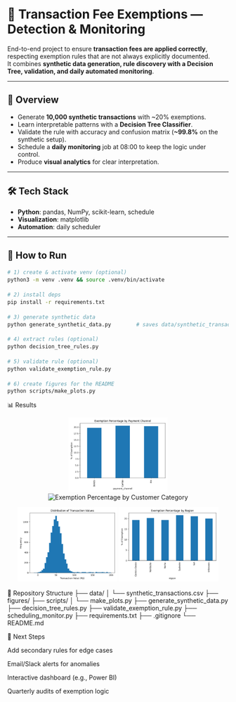 # 🔎 Transaction Fee Exemptions — Detection & Monitoring

End-to-end project to ensure **transaction fees are applied correctly**, respecting exemption rules that are not always explicitly documented.  
It combines **synthetic data generation, rule discovery with a Decision Tree, validation, and daily automated monitoring**.

---

## 📖 Overview
- Generate **10,000 synthetic transactions** with ~20% exemptions.
- Learn interpretable patterns with a **Decision Tree Classifier**.
- Validate the rule with accuracy and confusion matrix (**~99.8%** on the synthetic setup).
- Schedule a **daily monitoring** job at 08:00 to keep the logic under control.
- Produce **visual analytics** for clear interpretation.

---

## 🛠 Tech Stack
- **Python**: pandas, NumPy, scikit-learn, schedule  
- **Visualization**: matplotlib  
- **Automation**: daily scheduler

---

## 🚀 How to Run
```bash
# 1) create & activate venv (optional)
python3 -m venv .venv && source .venv/bin/activate

# 2) install deps
pip install -r requirements.txt

# 3) generate synthetic data
python generate_synthetic_data.py        # saves data/synthetic_transactions.csv

# 4) extract rules (optional)
python decision_tree_rules.py

# 5) validate rule (optional)
python validate_exemption_rule.py

# 6) create figures for the README
python scripts/make_plots.py
```

📊 Results
<p align="center"> <img src="figures/fig_channel.png" alt="Exemption Percentage by Payment Channel" width="45%"> <img src="fig_customer.png" alt="Exemption Percentage by Customer Category" width="45%"> </p> <p align="center"> <img src="figures/fig_distribution.png" alt="Distribution of Transaction Values" width="45%"> <img src="figures/fig_region.png" alt="Exemption Percentage by Region" width="45%"> </p>

📂 Repository Structure
├── data/
│   └── synthetic_transactions.csv
├── figures/
├── scripts/
│   └── make_plots.py
├── generate_synthetic_data.py
├── decision_tree_rules.py
├── validate_exemption_rule.py
├── scheduling_monitor.py
├── requirements.txt
├── .gitignore
└── README.md

📮 Next Steps

Add secondary rules for edge cases

Email/Slack alerts for anomalies

Interactive dashboard (e.g., Power BI)

Quarterly audits of exemption logic
